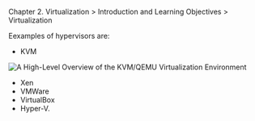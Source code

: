 Chapter 2. Virtualization > Introduction and Learning Objectives > Virtualization


Eexamples of hypervisors are:

* KVM

![ A High-Level Overview of the KVM/QEMU Virtualization Environment](https://github.com/abhishekanand/lfs151/blob/master/chapter2/images/Kernel-based_Virtual_Machine.PNG)

* Xen
* VMWare
* VirtualBox
* Hyper-V.
